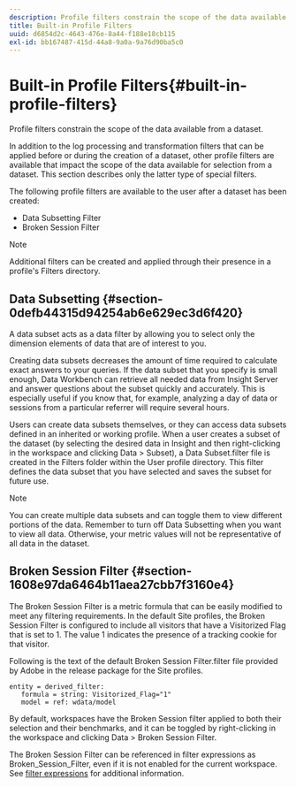 ```yaml
---
description: Profile filters constrain the scope of the data available from a dataset.
title: Built-in Profile Filters
uuid: d6854d2c-4643-476e-8a44-f188e18cb115
exl-id: bb167487-415d-44a8-9a0a-9a76d90ba5c0
---
```

# Built-in Profile Filters{#built-in-profile-filters}

Profile filters constrain the scope of the data available from a dataset.

In addition to the log processing and transformation filters that can be applied before or during the creation of a dataset, other profile filters are available that impact the scope of the data available for selection from a dataset. This section describes only the latter type of special filters.

The following profile filters are available to the user after a dataset has been created:

* Data Subsetting Filter 
* Broken Session Filter

>[!NOTE]
>
>Additional filters can be created and applied through their presence in a profile's Filters directory.

## Data Subsetting {#section-0defb44315d94254ab6e629ec3d6f420}

A data subset acts as a data filter by allowing you to select only the dimension elements of data that are of interest to you.

Creating data subsets decreases the amount of time required to calculate exact answers to your queries. If the data subset that you specify is small enough, Data Workbench can retrieve all needed data from Insight Server and answer questions about the subset quickly and accurately. This is especially useful if you know that, for example, analyzing a day of data or sessions from a particular referrer will require several hours.

Users can create data subsets themselves, or they can access data subsets defined in an inherited or working profile. When a user creates a subset of the dataset (by selecting the desired data in Insight and then right-clicking in the workspace and clicking Data > Subset), a Data Subset.filter file is created in the Filters folder within the User profile directory. This filter defines the data subset that you have selected and saves the subset for future use.

>[!NOTE]
>
>You can create multiple data subsets and can toggle them to view different portions of the data. Remember to turn off Data Subsetting when you want to view all data. Otherwise, your metric values will not be representative of all data in the dataset.

## Broken Session Filter {#section-1608e97da6464b11aea27cbb7f3160e4}

The Broken Session Filter is a metric formula that can be easily modified to meet any filtering requirements. In the default Site profiles, the Broken Session Filter is configured to include all visitors that have a Visitorized Flag that is set to 1. The value 1 indicates the presence of a tracking cookie for that visitor.

Following is the text of the default Broken Session Filter.filter file provided by Adobe in the release package for the Site profiles.

```
entity = derived_filter:
   formula = string: Visitorized_Flag="1"
   model = ref: wdata/model
```

By default, workspaces have the Broken Session filter applied to both their selection and their benchmarks, and it can be toggled by right-clicking in the workspace and clicking Data > Broken Session Filter.

The Broken Session Filter can be referenced in filter expressions as Broken_Session_Filter, even if it is not enabled for the current workspace. See [filter expressions](https://experienceleague.adobe.com/docs/data-workbench/using/client/t-open-ins.html#Syntax_for_Identifiers) for additional information.
